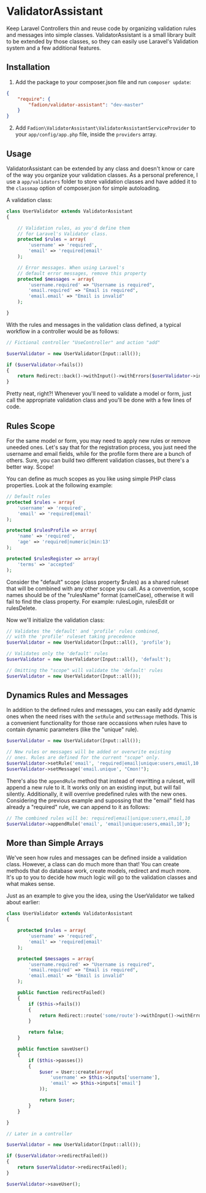 # ValidatorAssistant

Keep Laravel Controllers thin and reuse code by organizing validation rules and messages into simple classes. ValidatorAssistant is a small library built to be extended by those classes, so they can easily use Laravel's Validation system and a few additional features.

## Installation

1. Add the package to your composer.json file and run `composer update`:

```json
{
    "require": {
        "fadion/validator-assistant": "dev-master"
    }
}
```

2. Add `Fadion\ValidatorAssistant\ValidatorAssistantServiceProvider` to your `app/config/app.php` file, inside the `providers` array.

## Usage

ValidatorAssistant can be extended by any class and doesn't know or care of the way you organize your validation classes. As a personal preference, I use a `app/validators` folder to store validation classes and have added it to the `classmap` option of composer.json for simple autoloading.

A validation class:

```php
class UserValidator extends ValidatorAssistant
{

    // Validation rules, as you'd define them
    // for Laravel's Validator class.
    protected $rules = array(
        'username' => 'required',
        'email' => 'required|email'
    );

    // Error messages. When using Laravel's
    // default error messages, remove this property
    protected $messages = array(
        'username.required' => "Username is required",
        'email.required' => "Email is required",
        'email.email' => "Email is invalid"
    );

}
```

With the rules and messages in the validation class defined, a typical workflow in a controller would be as follows:

```php
// Fictional controller "UseController" and action "add"

$userValidator = new UserValidator(Input::all());

if ($userValidator->fails())
{
    return Redirect::back()->withInput()->withErrors($userValidator->instance());
}
```

Pretty neat, right?! Whenever you'll need to validate a model or form, just call the appropriate validation class and you'll be done with a few lines of code.

## Rules Scope

For the same model or form, you may need to apply new rules or remove uneeded ones. Let's say that for the registration process, you just need the username and email fields, while for the profile form there are a bunch of others. Sure, you can build two different validation classes, but there's a better way. Scope!

You can define as much scopes as you like using simple PHP class properties. Look at the following example:

```php
// Default rules
protected $rules = array(
    'username' => 'required',
    'email' => 'required|email'
);

protected $rulesProfile => array(
    'name' => 'required',
    'age' => 'required|numeric|min:13'
);

protected $rulesRegister => array(
    'terms' => 'accepted'
);
```

Consider the "default" scope (class property $rules) as a shared ruleset that will be combined with any other scope you call. As a convention, scope names should be of the "rulesName" format (camelCase), otherwise it will fail to find the class property. For example: rulesLogin, rulesEdit or rulesDelete.

Now we'll initialize the validation class:

```php
// Validates the 'default' and 'profile' rules combined,
// with the 'profile' ruleset taking precedence
$userValidator = new UserValidator(Input::all(), 'profile');

// Validates only the 'default' rules
$userValidator = new UserValidator(Input::all(), 'default');

// Omitting the "scope" will validate the 'default' rules
$userValidator = new UserValidator(Input::all());
```

## Dynamics Rules and Messages

In addition to the defined rules and messages, you can easily add dynamic ones when the need rises with the `setRule` and `setMessage` methods. This is a convenient functionality for those rare occassions when rules have to contain dynamic parameters (like the "unique" rule).

```php
$userValidator = new UserValidator(Input::all());

// New rules or messages will be added or overwrite existing
// ones. Rules are defined for the current "scope" only.
$userValidator->setRule('email', 'required|email|unique:users,email,10');
$userValidator->setMessage('email.unique', "Cmon!");
```

There's also the `appendRule` method that instead of rewritting a ruleset, will append a new rule to it. It works only on an existing input, but will fail silently. Additionally, it will overrive predefined rules with the new ones. Considering the previous example and supossing that the "email" field has already a "required" rule, we can append to it as follows:

```php
// The combined rules will be: required|email|unique:users,email,10
$userValidator->appendRule('email', 'email|unique:users,email,10');
```

## More than Simple Arrays

We've seen how rules and messages can be defined inside a validation class. However, a class can do much more than that! You can create methods that do database work, create models, redirect and much more. It's up to you to decide how much logic will go to the validation classes and what makes sense.

Just as an example to give you the idea, using the UserValidator we talked about earlier:

```php
class UserValidator extends ValidatorAssistant
{

    protected $rules = array(
        'username' => 'required',
        'email' => 'required|email'
    );

    protected $messages = array(
        'username.required' => "Username is required",
        'email.required' => "Email is required",
        'email.email' => "Email is invalid"
    );

    public function redirectFailed()
    {
        if ($this->fails())
        {
            return Redirect::route('some/route')->withInput()->withErrors($this->instance());
        }

        return false;
    }

    public function saveUser()
    {
        if ($this->passes())
        {
            $user = User::create(array(
                'username' => $this->inputs['username'],
                'email' => $this->inputs['email']
            ));

            return $user;
        }
    }

}

// Later in a controller

$userValidator = new UserValidator(Input::all());

if ($userValidator->redirectFailed())
{
    return $userValidator->redirectFailed();
}

$userValidator->saveUser();
```
